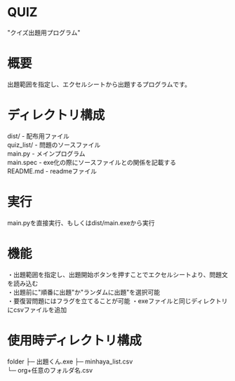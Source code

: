 # QUIZ
"クイズ出題用プログラム"

# 概要
出題範囲を指定し、エクセルシートから出題するプログラムです。

# ディレクトリ構成
dist/ - 配布用ファイル  
quiz_list/ - 問題のソースファイル  
main.py - メインプログラム  
main.spec - exe化の際にソースファイルとの関係を記載する  
README.md - readmeファイル  

# 実行
main.pyを直接実行、もしくはdist/main.exeから実行

# 機能
・出題範囲を指定し、出題開始ボタンを押すことでエクセルシートより、問題文を読み込む  
・出題前に"順番に出題"か"ランダムに出題"を選択可能  
・要復習問題にはフラグを立てることが可能
・exeファイルと同じディレクトリにcsvファイルを追加

# 使用時ディレクトリ構成
folder
  ├─ 出題くん.exe
  ├─ minhaya_list.csv  
  └─ org+任意のフォルダ名.csv